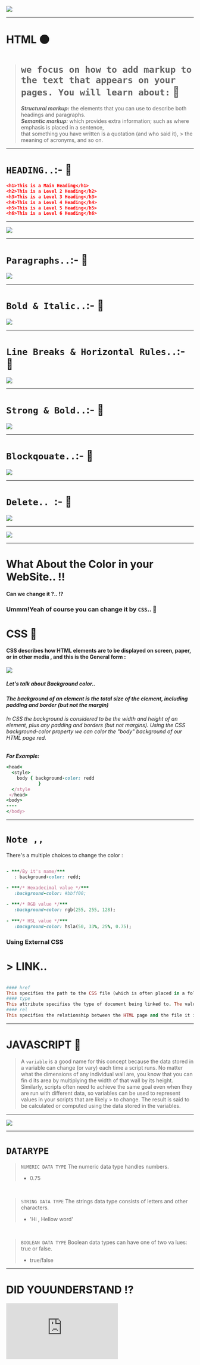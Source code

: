 ![](https://upload.wikimedia.org/wikipedia/commons/c/c7/Loading_2.gif)

<hr>

# HTML :black_circle:


> # `we focus on how to add markup to the text that appears on your pages. You will learn about:` :small_red_triangle:
>
> ***Structural markup:*** the elements that you can use to describe both headings and paragraphs.<br>
> ***Semantic markup:*** which provides extra information; such as where emphasis is placed in a sentence, <br> that something you have written is a quotation (and who said it), > the meaning of acronyms, and so on.

<hr>


# `HEADING..`:- :small_red_triangle:

```json
<h1>This is a Main Heading</h1>
<h2>This is a Level 2 Heading</h2>
<h3>This is a Level 3 Heading</h3>
<h4>This is a Level 4 Heading</h4>
<h5>This is a Level 5 Heading</h5>
<h6>This is a Level 6 Heading</h6>
```

<hr>

![](https://codescracker.com/html/images/html_heading_tags.jpg)

<hr>

# `Paragraphs..`:- :small_red_triangle:

![](https://i.ytimg.com/vi/3_5cFP5OSDA/maxresdefault.jpg)

<hr>

# `Bold & Italic..`:- :small_red_triangle:

![](https://developersdesire.files.wordpress.com/2014/09/biu-page-0.jpg?w=593)

<hr>

# `Line Breaks & Horizontal Rules..`:- :small_red_triangle:

![](https://www.codingtag.com/bloguploads/1562477779.png)

<hr>

# `Strong & Bold..`:- :small_red_triangle:

![](https://www.samskritisolutions.com/blog/wp-content/uploads/2012/06/Bold-Vs-Strong-SEO.jpg)

<hr>

# `Blockqouate..`:- :small_red_triangle:


![](https://www.android-examples.com/wp-content/uploads/2016/03/blockquote-tag.png)

<hr>

# `Delete.. `:- :small_red_triangle:

![](https://static.javatpoint.com/htmlpages/images/html-del-tag2.png)

<hr>

![](https://flaviocopes.com/html-text-tags/various.png)

<hr>

# What About the Color in your WebSite.. :bangbang:


#### Can we change it ?.. :interrobang:

### Ummm!Yeah of course you can change it by `CSS`.. :small_red_triangle:

# CSS  :large_blue_circle:

#### CSS describes how HTML elements are to be displayed on screen, paper, or in other media , and this is the General form :

![](https://miro.medium.com/max/5040/1*naFDyXh9iGtmvNRhhFY-og.png)

##### Let's talk about Background color..
***The background of an element is the total size of the element, including padding and border (but not the margin)***

###### In CSS the background is considered to be the width and height of an element, plus any padding and borders (but not margins). Using the CSS background-color property we can color the "body" background of our HTML page red.

***For Example:***
```ruby
<head<
  <style>
    body { background-color: redd
            }
  </style
 </head>
<body>
----
</body>
```

<hr>

# `Note ,,`
There's a multiple choices to change the color :
```ruby

- ***/By it's name/***
   : background-color: redd;

- ***/* Hexadecimal value */***
   :background-color: #bbff00;
   
- ***/* RGB value */***
   :background-color: rgb(255, 255, 128); 
   
- ***/* HSL value */***
   :background-color: hsla(50, 33%, 25%, 0.75);
```

### Using External CSS 
# > LINK..
```ruby

#### href
This specifies the path to the CSS file (which is often placed in a folder called css or styles).
#### type
This attribute specifies the type of document being linked to. The value should be text/css.
#### rel
This specifies the relationship between the HTML page and the file it is linked to. The value should be stylesheet
```

<hr>

# JAVASCRIPT :red_circle:

> A `variable` is a good name for this concept because the data stored in a variable can change (or vary) each time a script runs.
> No matter what the dimensions of any individual wall are, you know that you can fin d its area by multiplying the width of that wall by its height.
> Similarly, scripts often need to achieve the same goal even when they are run with different data, so variables can be used to represent values in your scripts that are likely > to change. The result is said to be calculated or computed using the data stored in the variables.

<hr>

![](https://tutorial.techaltum.com/images/js-variables.jpg)

<hr>

# `DATARYPE`

> `NUMERIC DATA TYPE`
> The numeric data type handles numbers.
> - 0.75

<br>

> `STRING DATA TYPE`
> The strings data type consists of letters and other characters.
> - 'Hi , Hellow word'

<br>

> `BOOLEAN DATA TYPE`
> Boolean data types can have one of two va lues: true or false.
> - true/false

<hr>



# DID YOUUNDERSTAND :interrobang:


![](https://kenyanlist.net/index.php?media/giphy-2-gif.1029/full)
